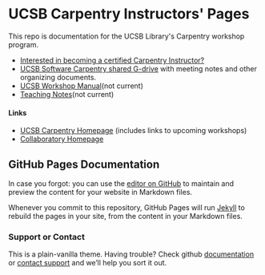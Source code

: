 # UCSB Carpentry Instructors' Pages

This repo is documentation for the UCSB Library's Carpentry workshop program.

* [Interested in becoming a certified Carpentry Instructor?](instructor-training.md)
* [UCSB Software Carpentry shared G-drive](https://drive.google.com/drive/folders/0AH4FCTIaX9AXUk9PVA) with meeting notes and other organizing documents.
* [UCSB Workshop Manual](workshopmanual.md)(not current)
* [Teaching Notes](teachingnotes.md)(not current)

#### Links
* [UCSB Carpentry Homepage](../readme.html) (includes links to upcoming workshops)
* [Collaboratory Homepage](https://www.library.ucsb.edu/interdisciplinary-research-collaboratory)


## GitHub Pages Documentation

In case you forgot: you can use the [editor on GitHub](https://github.com/UCSBCarpentry/instructors/edit/master/README.md) to maintain and preview the content for your website in Markdown files.

Whenever you commit to this repository, GitHub Pages will run [Jekyll](https://jekyllrb.com/) to rebuild the pages in your site, from the content in your Markdown files.

### Support or Contact

This is a plain-vanilla theme.  Having trouble? Check github [documentation](https://help.github.com/categories/github-pages-basics/) or [contact support](https://github.com/contact) and we’ll help you sort it out.
